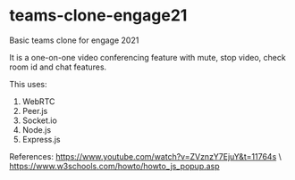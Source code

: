# teams-clone-engage21
Basic teams clone for engage 2021

It is a one-on-one video conferencing feature with mute, stop video, check room id and chat features.

This uses:
1. WebRTC
2. Peer.js
3. Socket.io
4. Node.js
5. Express.js

References:
https://www.youtube.com/watch?v=ZVznzY7EjuY&t=11764s \\
https://www.w3schools.com/howto/howto_js_popup.asp
